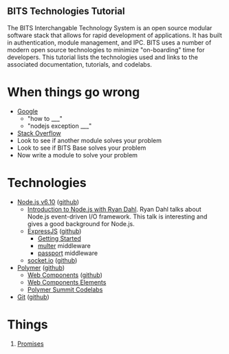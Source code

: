 BITS Technologies Tutorial
---

The BITS Interchangable Technology System is an open source modular software stack that allows for rapid development of applications. It has built in authentication, module management, and IPC. BITS uses a number of modern open source technologies to minimize "on-boarding" time for developers. This tutorial lists the technologies used and links to the associated  documentation, tutorials, and codelabs.

# When things go wrong
- [Google](www.google.com)
  - "how to ___"
  - "nodejs exception ___"
- [Stack Overflow](https://stackoverflow.com/)
- Look to see if another module solves your problem
- Look to see if BITS Base solves your problem
- Now write a module to solve your problem

# Technologies
- [Node.js v6.10](https://nodejs.org/dist/latest-v6.x/docs/api/) ([github](https://github.com/nodejs/node))
  - [Introduction to Node.js with Ryan Dahl](https://youtu.be/jo_B4LTHi3I). Ryan Dahl talks about Node.js event-driven I/O framework. This talk is interesting and gives a good background for Node.js.
  - [ExpressJS](https://expressjs.com/) ([github](https://github.com/expressjs/express))
    - [Getting Started](https://expressjs.com/en/starter/hello-world.html)
    - [multer](https://github.com/expressjs/multer) middleware
    - [passport](http://passportjs.org/) middleware
  - [socket.io](https://socket.io/) ([github](https://github.com/socketio/socket.io))
- [Polymer](https://www.polymer-project.org/) ([github](https://github.com/Polymer/polymer))
  - [Web Components](https://www.webcomponents.org/introduction) ([github](https://github.com/webcomponents/webcomponentsjs))
  - [Web Components Elements](https://www.webcomponents.org/)
  - [Polymer Summit Codelabs](https://codelabs.developers.google.com/polymer-summit)
- [Git](https://git-scm.com/) ([github](https://github.com/git/git))

# Things
1. [Promises](promises.md)
